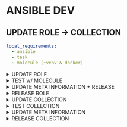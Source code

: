 # ANSIBLE DEV

## UPDATE ROLE -> COLLECTION

```yaml
local_requirements:
  - ansible
  - task
  - molecule (+venv & docker)
```

<details><summary>UPDATE ROLE</summary>

```bash
# clone (example!) repo and create a branch
git clone https://github.com/stuttgart-things/download-install-binary.git 
cd download-install-binary
task branch # e.g. fix/remove-unused-service-condition
# MAKE CHANGES TO CODE
```

</details>

<details><summary>TEST w/ MOLECULE</summary>

```bash
task setup-molecule
task run-molecule
```

</details>

<details><summary>UPDATE META INFORMATION + RELEASE</summary>

```bash
# ADD CHANGES, FIX OLD REFRENCES 
vi/code README.md
task commmit
```

</details>

<details><summary>RELEASE ROLE</summary>


</details>

<details><summary>UPDATE COLLECTION</summary>


</details>

<details><summary>TEST COLLECTION</summary>


</details>

<details><summary>UPDATE META INFORMATION</summary>


</details>

<details><summary>RELEASE COLLECTION</summary>


</details>
